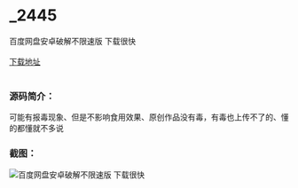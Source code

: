 # _2445
百度网盘安卓破解不限速版 下载很快
<br/></br>
[下载地址](https://www.uuid2.com/2445.html "下载地址")
<br/></br>
<h3>源码简介：</h3>
<p>可能有报毒现象、但是不影响食用效果、原创作品没有毒，有毒也上传不了的、懂的都懂就不多说<p>
<h3>截图：</h3>
<img src="https://www.uuid2.com/wp-content/uploads/img/202107/90354c9552.png" alt="百度网盘安卓破解不限速版 下载很快">
